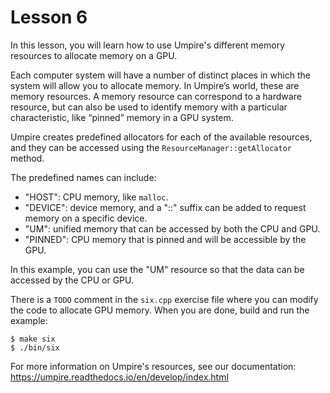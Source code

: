 # Lesson 6

In this lesson, you will learn how to use Umpire's different memory resources to
allocate memory on a GPU. 

Each computer system will have a number of distinct places in which the system
will allow you to allocate memory. In Umpire’s world, these are memory
resources. A memory resource can correspond to a hardware resource, but can also
be used to identify memory with a particular characteristic, like “pinned”
memory in a GPU system.

Umpire creates predefined allocators for each of the available resources, and
they can be accessed using the `ResourceManager::getAllocator` method.

The predefined names can include:

- "HOST": CPU memory, like `malloc`.
- "DEVICE": device memory, and a "::<N>" suffix can be added to request memory on a specific device.
- "UM": unified memory that can be accessed by both the CPU and GPU.
- "PINNED": CPU memory that is pinned and will be accessible by the GPU.

In this example, you can use the "UM" resource so that the data can be accessed
by the CPU or GPU.

There is a `TODO` comment in the `six.cpp` exercise file where you 
can modify the code to allocate GPU memory. When you are done, build 
and run the example:

```
$ make six
$ ./bin/six
```

For more information on Umpire's resources, see our documentation:
https://umpire.readthedocs.io/en/develop/index.html
